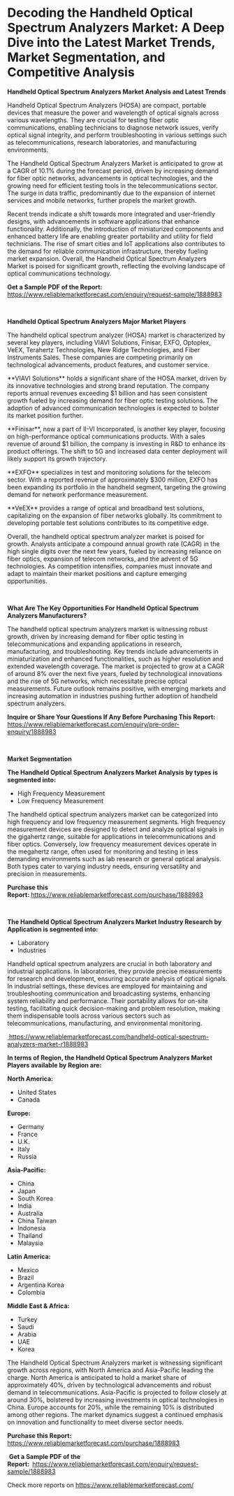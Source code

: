 <p><h1>Decoding the Handheld Optical Spectrum Analyzers Market: A Deep Dive into the Latest Market Trends, Market Segmentation, and Competitive Analysis</h1></p><p><strong>Handheld Optical Spectrum Analyzers Market Analysis and Latest Trends</strong></p>
<p><p>Handheld Optical Spectrum Analyzers (HOSA) are compact, portable devices that measure the power and wavelength of optical signals across various wavelengths. They are crucial for testing fiber optic communications, enabling technicians to diagnose network issues, verify optical signal integrity, and perform troubleshooting in various settings such as telecommunications, research laboratories, and manufacturing environments.</p><p>The Handheld Optical Spectrum Analyzers Market is anticipated to grow at a CAGR of 10.1% during the forecast period, driven by increasing demand for fiber optic networks, advancements in optical technologies, and the growing need for efficient testing tools in the telecommunications sector. The surge in data traffic, predominantly due to the expansion of internet services and mobile networks, further propels the market growth.</p><p>Recent trends indicate a shift towards more integrated and user-friendly designs, with advancements in software applications that enhance functionality. Additionally, the introduction of miniaturized components and enhanced battery life are enabling greater portability and utility for field technicians. The rise of smart cities and IoT applications also contributes to the demand for reliable communication infrastructure, thereby fueling market expansion. Overall, the Handheld Optical Spectrum Analyzers Market is poised for significant growth, reflecting the evolving landscape of optical communications technology.</p></p>
<p><strong>Get a Sample PDF of the Report:&nbsp;</strong> <a href="https://www.reliablemarketforecast.com/enquiry/request-sample/1888983?utm_campaign=1134&utm_medium=2&utm_source=Github&utm_content=ia&utm_term=14012025&utm_id=handheld-optical-spectrum-analyzers">https://www.reliablemarketforecast.com/enquiry/request-sample/1888983</a></p>
<p>&nbsp;</p>
<p><strong>Handheld Optical Spectrum Analyzers Major Market Players</strong></p>
<p><p>The handheld optical spectrum analyzer (HOSA) market is characterized by several key players, including VIAVI Solutions, Finisar, EXFO, Optoplex, VeEX, Terahertz Technologies, New Ridge Technologies, and Fiber Instruments Sales. These companies are competing primarily on technological advancements, product features, and customer service.</p><p>**VIAVI Solutions** holds a significant share of the HOSA market, driven by its innovative technologies and strong brand reputation. The company reports annual revenues exceeding $1 billion and has seen consistent growth fueled by increasing demand for fiber optic testing solutions. The adoption of advanced communication technologies is expected to bolster its market position further.</p><p>**Finisar**, now a part of II-VI Incorporated, is another key player, focusing on high-performance optical communications products. With a sales revenue of around $1 billion, the company is investing in R&D to enhance its product offerings. The shift to 5G and increased data center deployment will likely support its growth trajectory.</p><p>**EXFO** specializes in test and monitoring solutions for the telecom sector. With a reported revenue of approximately $300 million, EXFO has been expanding its portfolio in the handheld segment, targeting the growing demand for network performance measurement.</p><p>**VeEX** provides a range of optical and broadband test solutions, capitalizing on the expansion of fiber networks globally. Its commitment to developing portable test solutions contributes to its competitive edge.</p><p>Overall, the handheld optical spectrum analyzer market is poised for growth. Analysts anticipate a compound annual growth rate (CAGR) in the high single digits over the next few years, fueled by increasing reliance on fiber optics, expansion of telecom networks, and the advent of 5G technologies. As competition intensifies, companies must innovate and adapt to maintain their market positions and capture emerging opportunities.</p></p>
<p>&nbsp;</p>
<p><strong>What Are The Key Opportunities For Handheld Optical Spectrum Analyzers Manufacturers?</strong></p>
<p><p>The handheld optical spectrum analyzers market is witnessing robust growth, driven by increasing demand for fiber optic testing in telecommunications and expanding applications in research, manufacturing, and troubleshooting. Key trends include advancements in miniaturization and enhanced functionalities, such as higher resolution and extended wavelength coverage. The market is projected to grow at a CAGR of around 8% over the next five years, fueled by technological innovations and the rise of 5G networks, which necessitate precise optical measurements. Future outlook remains positive, with emerging markets and increasing automation in industries pushing further adoption of handheld spectrum analyzers.</p></p>
<p><strong>Inquire or Share Your Questions If Any Before Purchasing This Report:</strong> <a href="https://www.reliablemarketforecast.com/enquiry/pre-order-enquiry/1888983?utm_campaign=1134&utm_medium=2&utm_source=Github&utm_content=ia&utm_term=14012025&utm_id=handheld-optical-spectrum-analyzers">https://www.reliablemarketforecast.com/enquiry/pre-order-enquiry/1888983</a></p>
<p>&nbsp;</p>
<p><strong>Market Segmentation</strong></p>
<p><strong>The Handheld Optical Spectrum Analyzers Market Analysis by types is segmented into:</strong></p>
<p><ul><li>High Frequency Measurement</li><li>Low Frequency Measurement</li></ul></p>
<p><p>The handheld optical spectrum analyzers market can be categorized into high frequency and low frequency measurement segments. High frequency measurement devices are designed to detect and analyze optical signals in the gigahertz range, suitable for applications in telecommunications and fiber optics. Conversely, low frequency measurement devices operate in the megahertz range, often used for monitoring and testing in less demanding environments such as lab research or general optical analysis. Both types cater to varying industry needs, ensuring versatility and precision in measurements.</p></p>
<p><strong>Purchase this Report:&nbsp;</strong><a href="https://www.reliablemarketforecast.com/purchase/1888983?utm_campaign=1134&utm_medium=2&utm_source=Github&utm_content=ia&utm_term=14012025&utm_id=handheld-optical-spectrum-analyzers">https://www.reliablemarketforecast.com/purchase/1888983</a></p>
<p>&nbsp;</p>
<p><strong>The Handheld Optical Spectrum Analyzers Market Industry Research by Application is segmented into:</strong></p>
<p><ul><li>Laboratory</li><li>Industries</li></ul></p>
<p><p>Handheld optical spectrum analyzers are crucial in both laboratory and industrial applications. In laboratories, they provide precise measurements for research and development, ensuring accurate analysis of optical signals. In industrial settings, these devices are employed for maintaining and troubleshooting communication and broadcasting systems, enhancing system reliability and performance. Their portability allows for on-site testing, facilitating quick decision-making and problem resolution, making them indispensable tools across various sectors such as telecommunications, manufacturing, and environmental monitoring.</p></p>
<p><a href="https://www.reliablemarketforecast.com/handheld-optical-spectrum-analyzers-market-r1888983?utm_campaign=1134&utm_medium=2&utm_source=Github&utm_content=ia&utm_term=14012025&utm_id=handheld-optical-spectrum-analyzers">&nbsp;https://www.reliablemarketforecast.com/handheld-optical-spectrum-analyzers-market-r1888983</a></p>
<p><strong>In terms of Region, the Handheld Optical Spectrum Analyzers Market Players available by Region are:</strong></p>
<p>
    <p> <strong> North America: </strong>
        <ul>
            <li>United States</li>
            <li>Canada</li>
        </ul>
        </p> 
    <p> <strong> Europe: </strong>
        <ul>
            <li>Germany</li>
            <li>France</li>
            <li>U.K.</li>
            <li>Italy</li>
            <li>Russia</li>
        </ul>
        </p> 
    <p> <strong> Asia-Pacific: </strong>
        <ul>
            <li>China</li>
            <li>Japan</li>
            <li>South Korea</li>
            <li>India</li>
            <li>Australia</li>
            <li>China Taiwan</li>
            <li>Indonesia</li>
            <li>Thailand</li>
            <li>Malaysia</li>
        </ul>
        </p> 
    <p> <strong> Latin America: </strong>
        <ul>
            <li>Mexico</li>
            <li>Brazil</li>
            <li>Argentina Korea</li>
            <li>Colombia</li>
        </ul>
        </p> 
    <p> <strong> Middle East & Africa: </strong>
        <ul>
            <li>Turkey</li>
            <li>Saudi</li>
            <li>Arabia</li>
            <li>UAE</li>
            <li>Korea</li>
        </ul>
    </p>
    </p>
<p><p>The Handheld Optical Spectrum Analyzers market is witnessing significant growth across regions, with North America and Asia-Pacific leading the charge. North America is anticipated to hold a market share of approximately 40%, driven by technological advancements and robust demand in telecommunications. Asia-Pacific is projected to follow closely at around 30%, bolstered by increasing investments in optical technologies in China. Europe accounts for 20%, while the remaining 10% is distributed among other regions. The market dynamics suggest a continued emphasis on innovation and functionality to meet diverse sector needs. </p></p>
<p><strong>Purchase this Report: </strong><a href="https://www.reliablemarketforecast.com/purchase/1888983?utm_campaign=1134&utm_medium=2&utm_source=Github&utm_content=ia&utm_term=14012025&utm_id=handheld-optical-spectrum-analyzers">https://www.reliablemarketforecast.com/purchase/1888983</a></p>
<p>&nbsp;<strong>Get a Sample PDF of the Report:&nbsp;&nbsp;</strong><a href="https://www.reliablemarketforecast.com/enquiry/request-sample/1888983?utm_campaign=1134&utm_medium=2&utm_source=Github&utm_content=ia&utm_term=14012025&utm_id=handheld-optical-spectrum-analyzers">https://www.reliablemarketforecast.com/enquiry/request-sample/1888983</a></p>
<p><strong></strong></p>
<p>Check more reports on <a href="https://www.reliablemarketforecast.com/?utm_campaign=1134&utm_medium=2&utm_source=Github&utm_content=ia&utm_term=14012025&utm_id=handheld-optical-spectrum-analyzers">https://www.reliablemarketforecast.com/</a></p>